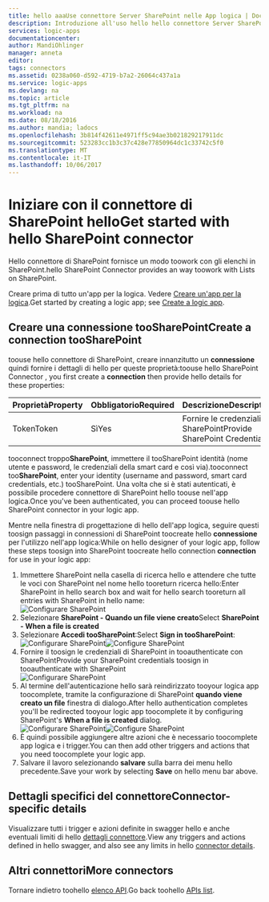 ```yaml
---
title: hello aaaUse connettore Server SharePoint nelle App logica | Documenti Microsoft
description: Introduzione all'uso hello hello connettore Server SharePoint in App per la logica
services: logic-apps
documentationcenter: 
author: MandiOhlinger
manager: anneta
editor: 
tags: connectors
ms.assetid: 0238a060-d592-4719-b7a2-26064c437a1a
ms.service: logic-apps
ms.devlang: na
ms.topic: article
ms.tgt_pltfrm: na
ms.workload: na
ms.date: 08/18/2016
ms.author: mandia; ladocs
ms.openlocfilehash: 3b814f42611e4971ff5c94ae3b021829217911dc
ms.sourcegitcommit: 523283cc1b3c37c428e77850964dc1c33742c5f0
ms.translationtype: MT
ms.contentlocale: it-IT
ms.lasthandoff: 10/06/2017
---
```

# <a name="get-started-with-hello-sharepoint-connector"></a><span data-ttu-id="3f5aa-103">Iniziare con il connettore di SharePoint hello</span><span class="sxs-lookup"><span data-stu-id="3f5aa-103">Get started with hello SharePoint connector</span></span>
<span data-ttu-id="3f5aa-104">Hello connettore di SharePoint fornisce un modo toowork con gli elenchi in SharePoint.</span><span class="sxs-lookup"><span data-stu-id="3f5aa-104">hello SharePoint Connector provides an way toowork with Lists on SharePoint.</span></span>

<span data-ttu-id="3f5aa-105">Creare prima di tutto un'app per la logica. Vedere [Creare un'app per la logica](../logic-apps/logic-apps-create-a-logic-app.md).</span><span class="sxs-lookup"><span data-stu-id="3f5aa-105">Get started by creating a logic app; see [Create a logic app](../logic-apps/logic-apps-create-a-logic-app.md).</span></span>

## <a name="create-a-connection-toosharepoint"></a><span data-ttu-id="3f5aa-106">Creare una connessione tooSharePoint</span><span class="sxs-lookup"><span data-stu-id="3f5aa-106">Create a connection tooSharePoint</span></span>
<span data-ttu-id="3f5aa-107">toouse hello connettore di SharePoint, creare innanzitutto un **connessione** quindi fornire i dettagli di hello per queste proprietà:</span><span class="sxs-lookup"><span data-stu-id="3f5aa-107">toouse hello SharePoint Connector , you first create a **connection** then provide hello details for these properties:</span></span> 

| <span data-ttu-id="3f5aa-108">Proprietà</span><span class="sxs-lookup"><span data-stu-id="3f5aa-108">Property</span></span> | <span data-ttu-id="3f5aa-109">Obbligatorio</span><span class="sxs-lookup"><span data-stu-id="3f5aa-109">Required</span></span> | <span data-ttu-id="3f5aa-110">Descrizione</span><span class="sxs-lookup"><span data-stu-id="3f5aa-110">Description</span></span> |
| --- | --- | --- |
| <span data-ttu-id="3f5aa-111">Token</span><span class="sxs-lookup"><span data-stu-id="3f5aa-111">Token</span></span> |<span data-ttu-id="3f5aa-112">Sì</span><span class="sxs-lookup"><span data-stu-id="3f5aa-112">Yes</span></span> |<span data-ttu-id="3f5aa-113">Fornire le credenziali di SharePoint</span><span class="sxs-lookup"><span data-stu-id="3f5aa-113">Provide SharePoint Credentials</span></span> |

<span data-ttu-id="3f5aa-114">tooconnect troppo**SharePoint**, immettere il tooSharePoint identità (nome utente e password, le credenziali della smart card e così via).</span><span class="sxs-lookup"><span data-stu-id="3f5aa-114">tooconnect too**SharePoint**, enter your identity (username and password, smart card credentials, etc.) tooSharePoint.</span></span> <span data-ttu-id="3f5aa-115">Una volta che si è stati autenticati, è possibile procedere connettore di SharePoint hello toouse nell'app logica.</span><span class="sxs-lookup"><span data-stu-id="3f5aa-115">Once you've been authenticated, you can proceed toouse hello SharePoint connector  in your logic app.</span></span> 

<span data-ttu-id="3f5aa-116">Mentre nella finestra di progettazione di hello dell'app logica, seguire questi toosign passaggi in connessioni di SharePoint toocreate hello **connessione** per l'utilizzo nell'app logica:</span><span class="sxs-lookup"><span data-stu-id="3f5aa-116">While on hello designer of your logic app, follow these steps toosign into SharePoint toocreate hello connection **connection** for use in your logic app:</span></span>

1. <span data-ttu-id="3f5aa-117">Immettere SharePoint nella casella di ricerca hello e attendere che tutte le voci con SharePoint nel nome hello tooreturn ricerca hello:</span><span class="sxs-lookup"><span data-stu-id="3f5aa-117">Enter SharePoint in hello search box and wait for hello search tooreturn all entries with SharePoint in hello name:</span></span>   
   ![Configurare SharePoint][1]  
2. <span data-ttu-id="3f5aa-119">Selezionare **SharePoint - Quando un file viene creato**</span><span class="sxs-lookup"><span data-stu-id="3f5aa-119">Select **SharePoint - When a file is created**</span></span>   
3. <span data-ttu-id="3f5aa-120">Selezionare **Accedi tooSharePoint**:</span><span class="sxs-lookup"><span data-stu-id="3f5aa-120">Select **Sign in tooSharePoint**:</span></span>   
   <span data-ttu-id="3f5aa-121">![Configurare SharePoint][2]</span><span class="sxs-lookup"><span data-stu-id="3f5aa-121">![Configure SharePoint][2]</span></span>    
4. <span data-ttu-id="3f5aa-122">Fornire il toosign le credenziali di SharePoint in tooauthenticate con SharePoint</span><span class="sxs-lookup"><span data-stu-id="3f5aa-122">Provide your SharePoint credentials toosign in tooauthenticate with SharePoint</span></span>   
   ![Configurare SharePoint][3]     
5. <span data-ttu-id="3f5aa-124">Al termine dell'autenticazione hello sarà reindirizzato tooyour logica app toocomplete, tramite la configurazione di SharePoint **quando viene creato un file** finestra di dialogo.</span><span class="sxs-lookup"><span data-stu-id="3f5aa-124">After hello authentication completes you'll be redirected tooyour logic app toocomplete it by configuring SharePoint's **When a file is created** dialog.</span></span>          
   <span data-ttu-id="3f5aa-125">![Configurare SharePoint][4]</span><span class="sxs-lookup"><span data-stu-id="3f5aa-125">![Configure SharePoint][4]</span></span>  
6. <span data-ttu-id="3f5aa-126">È quindi possibile aggiungere altre azioni che è necessario toocomplete app logica e i trigger.</span><span class="sxs-lookup"><span data-stu-id="3f5aa-126">You can then add other triggers and actions that you need toocomplete your logic app.</span></span>   
7. <span data-ttu-id="3f5aa-127">Salvare il lavoro selezionando **salvare** sulla barra dei menu hello precedente.</span><span class="sxs-lookup"><span data-stu-id="3f5aa-127">Save your work by selecting **Save** on hello menu bar above.</span></span>  

## <a name="connector-specific-details"></a><span data-ttu-id="3f5aa-128">Dettagli specifici del connettore</span><span class="sxs-lookup"><span data-stu-id="3f5aa-128">Connector-specific details</span></span>

<span data-ttu-id="3f5aa-129">Visualizzare tutti i trigger e azioni definite in swagger hello e anche eventuali limiti di hello [dettagli connettore](/connectors/sharepoint/).</span><span class="sxs-lookup"><span data-stu-id="3f5aa-129">View any triggers and actions defined in hello swagger, and also see any limits in hello [connector details](/connectors/sharepoint/).</span></span>

## <a name="more-connectors"></a><span data-ttu-id="3f5aa-130">Altri connettori</span><span class="sxs-lookup"><span data-stu-id="3f5aa-130">More connectors</span></span>
<span data-ttu-id="3f5aa-131">Tornare indietro toohello [elenco API](apis-list.md).</span><span class="sxs-lookup"><span data-stu-id="3f5aa-131">Go back toohello [APIs list](apis-list.md).</span></span>

[1]: ../../includes/media/connectors-create-api-sharepointonline/connectionconfig1.png  
[2]: ../../includes/media/connectors-create-api-sharepointonline/connectionconfig2.png 
[3]: ../../includes/media/connectors-create-api-sharepointonline/connectionconfig3.png
[4]: ../../includes/media/connectors-create-api-sharepointonline/connectionconfig4.png
[5]: ../../includes/media/connectors-create-api-sharepointonline/connectionconfig5.png
